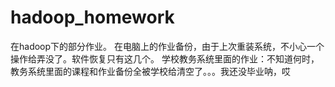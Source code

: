 # hadoop_homework
在hadoop下的部分作业。 
在电脑上的作业备份，由于上次重装系统，不小心一个操作给弄没了。软件恢复只有这几个。 
学校教务系统里面的作业：不知道何时，教务系统里面的课程和作业备份全被学校给清空了。。。我还没毕业呐，哎 
